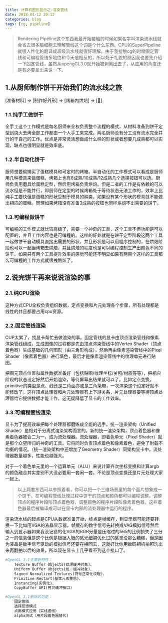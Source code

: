 ```yaml
---
title: 计算机图形显示之-渲染管线
date: 2018-04-12 20:12
categories: blog
tags: [cg, pipeline]
---
```


> Rendering Pipeline这个东西我最开始接触的时候如果名字叫渲染流水线就会省去很多脑细胞去理解管线这个词是个什么东西。CPU的SuperPipeline就很人性化的翻译成超级流水线就很好理解。由于我接触cg的时候固定管线和可编程管线多地位和今天是相反的，所以处于礼貌的原因我也要先介绍一下固定管线，虽然从opengGL3.0就开始被剥离出去了，从应用的角度还是有必要拿出来说一下。

## 1.从厨师制作饼干开始我们的流水线之旅

[准备材料] => [制作好外形] => [烤箱内烘焙] => [🍪]

### 1.1.纯手工做饼干
全手工这个工作模式是每名厨师来全权负责整个流程的模式，从材料准备到饼干定型到烧火去烤全部工作都由一个人手工来完成，两名厨师没有分工没有流水完全并行的干自己的工作。优点是非常灵活想做成什么样的形状或者想要几成熟都可以实现，缺点也很明显就是效率底。

### 1.2.半自动化饼干
厨师想要偷懒买了蛋糕模具和可定时的烤箱。半自动化的工作模式可以看成是厨师用几种模具来做蛋糕，烤箱上也有8成熟/10成熟/12成熟几个选择按钮可以选。厨师负责用磨具给蛋糕定型，然后用烤箱负责烘焙。但是二者的工作是有依赖的可以流水但是不能并行，即厨师在定型的时候烤箱处于等待状态无法工作的，效率上比纯手工要快但是蛋糕的形状受制于模具的种类，如果没有某个形状的模具就不能做出相应的蛋糕。同理如果烤箱没有准备3成熟的按钮也同样烘焙不出需要的饼干。

### 1.3.可编程做饼干
可编程的工作模式就比较高级了，需要一个神奇的工具，这个工具不但功能是可以配置的，并且工作内容也是可编程的。这样的好处就是在饼干定型阶段这两个工具一起做饼干自动模具直接出需要的形状，并且形状是可以用程序控制的，在烘焙阶段也可以一起当烤箱去烘焙，并且烘焙的程度也是可以编程控制生产出颜色不同的饼干。如果只有两个工具提升效率的感觉可能还不明显如果有两百个这样的工具那么可编程的工作方式就很拽酷炫了。

## 2.说完饼干再来说说渲染的事

### 2.1.纯CPU渲染
这种方式CPU全权负责组织数据，定点变换和片元处理各个步骤，所有处理都是线性的并且都要占用cpu资源。

### 2.2.固定管线渲染
CUP太累了，找显卡帮忙去做渲染的事。固定管线的显卡由顶点渲染管线和像素渲染管线组成，生成图像的过程都是先由顶点渲染管线中的Vertex Shader（顶点着色器）生成基础的几何图形（由三角形构成），然后再由像素渲染管线中的Pixel Shader（像素着色器）进行填色，最后才是像素渲染管线中的纹理单元进行贴图。

把图元顶点位置和属性数据准备好（包括贴图/纹理坐标/关照/材质等等），把相应阶段的状态设定好然后开始渲染，等待屏幕出结果就可以了。比如定点变换，primitive的类型是点、线还是三角面亦或是三角条带，一次渲染这个设定好就不能修改了。这样顶点处理器和片元处理器有上下游关系，片元处理器要等待顶点处理器给它提供数据才能工作，这无疑降低了显卡的工作效率。

### 3.3.可编程管线渲染
显卡为了提高效率把每个处理器都磨练成全能的选手。统一渲染架构（Unified Shader）是相对于分离式渲染架构而言的。新的统一渲染架构，顶点着色器和像素着色器被合二为一，成为流处理器。流处理器，即着色单元（Pixel
Shader）就是那个众望所归的神奇的工具。它将同时负责顶点着色和像素着色，避免了附载不均衡的情况。（统一渲染架构中还增加了Geometry Shader）同架构显卡中，流处理器数量越多，性能也越强大。

对于一个着色单元里的一个运算单元（ALU）来说计算齐次坐标变换和计算argb的颜色融合其实差别不大没必要用一套闲一套。不论是顶点变换还是片元处理大家一起上。

> 以上两套东西可以参照着看，你可以把一个三维场景里的每个面片想象成一个饼干，在可编程管线处理过程中饼干的顶点和颜色都可以编程调整。调整顶点的程序片段叫顶点着色器，调整颜色的程序片段叫像素着色器。这些着色器最后被编译成可以在显卡内部的流处理器中运行的程序。

渲染流水线的起点是CPU从数据准备开始，终点是帧缓存，到显示器可能还要转换一下比如用VGA的液晶显示器，帧缓存的数字信号先转换成VAG模拟信号然后输入到显示器如果我没记错的化VGA的RGB分量是压缩过的565的比例损失了三分之一的信息但是这个比例是根据人眼的感光细胞优化过的感觉没那么糟糕，但是因为液晶是数字信号驱动的模拟信号还要在换回去，这就好比你用数码相机拍照洗出来再翻拍以后的效果，所以现在显卡上几乎看不到这个接口了。

``` python
#OpenGL 3.1主要新特性：
    Texture Buffer Objects(纹理缓冲对象)、
    Uniform Buffer Objects(统一缓冲对象)、
    Signed Normalized Textures(符号正常化纹理)、
    Primitive Restart(基本元素重启)、
    Instancing(实例化)、
    CopyBuffer API(拷贝缓冲接口)

#OpenGL 3.1删除的功能：
    固定管线
    选择反馈模式
    点画模式应用（实线虚线）
    alpha测试（用片段着色器替代)
``` 
